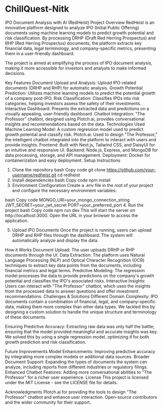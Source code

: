 # ChillQuest-Nitk
IPO Document Analysis with AI (RedHeist)
Project Overview
RedHeist is an innovative platform designed to analyze IPO (Initial Public Offering) documents using machine learning models to predict growth potential and risk classification. By processing DRHP (Draft Red Herring Prospectus) and RHP (Red Herring Prospectus) documents, the platform extracts key financial data, legal terminology, and company-specific metrics, presenting them in a user-friendly dashboard.

The project is aimed at simplifying the process of IPO document analysis, making it more accessible for investors and analysts to make informed decisions.

Key Features
Document Upload and Analysis: Upload IPO-related documents (DRHP and RHP) for automatic analysis.
Growth Potential Prediction: Utilizes machine learning models to predict the potential growth of a company post-IPO.
Risk Classification: Classifies IPOs into risk categories, helping investors assess the safety of their investments.
Interactive Dashboard: Presents the extracted data and predictions on a visually appealing, user-friendly dashboard.
Chatbot Integration: "The Professor" chatbot, designed using Plotch.ai, provides conversational insights and recommendations based on the data.
Technologies Used
Machine Learning Model: A custom regression model used to predict growth potential and classify risk.
Plotch.ai: Used to design "The Professor," the intelligent chatbot integrated into the platform to interact with users and provide insights.
Frontend: Built with Next.js, Tailwind CSS, and DaisyUI for an intuitive and responsive UI.
Backend: Node.js, Express, and MongoDB for data processing, storage, and API management.
Deployment: Docker for containerization and easy deployment.
Setup Instructions
1. Clone the repository
bash
Copy code
git clone https://github.com/your-username/redheist.git
cd redheist
2. Install dependencies
bash
Copy code
npm install
3. Environment Configuration
Create a .env file in the root of your project and configure the necessary environment variables:

bash
Copy code
MONGO_URI=your_mongo_connection_string
JWT_SECRET=your_jwt_secret
PORT=your_preferred_port
4. Run the project
bash
Copy code
npm run dev
This will start the server on http://localhost:3000. Open the URL in your browser to access the application.

5. Upload IPO Documents
Once the project is running, users can upload DRHP and RHP files through the dashboard. The system will automatically analyze and display the data.

How it Works
Document Upload: The user uploads DRHP or RHP documents through the UI.
Data Extraction: The platform uses Natural Language Processing (NLP) and Optical Character Recognition (OCR) techniques to extract key data points from the documents, including financial metrics and legal terms.
Predictive Modeling: The regression model processes the data to provide predictions on the company's growth potential and classifies the IPO's associated risks.
Interactive Insights: Users can interact with "The Professor" chatbot, which uses the insights from the processed data to answer questions and offer investment recommendations.
Challenges & Solutions
Different Domain Complexity: IPO documents contain a combination of financial, legal, and company-specific data, making them more complex than other data types. We tackled this by designing a custom solution to handle the unique structure and terminology of these documents.

Ensuring Predictive Accuracy: Extracting raw data was only half the battle; ensuring that the model provided meaningful and accurate insights was key. We solved this by using a single regression model, optimizing it for both growth prediction and risk classification.

Future Improvements
Model Enhancements: Improving predictive accuracy by integrating more complex models or additional data sources.
Broader Document Support: Expanding the types of documents the system can analyze, including reports from different industries or regulatory filings.
Enhanced Chatbot Features: Adding more conversational abilities to "The Professor" for a richer user experience.
License
This project is licensed under the MIT License - see the LICENSE file for details.

Acknowledgments
Plotch.ai for providing the tools to design "The Professor" chatbot and enhance user interaction.
Open-source contributors and the wider community for their support.
